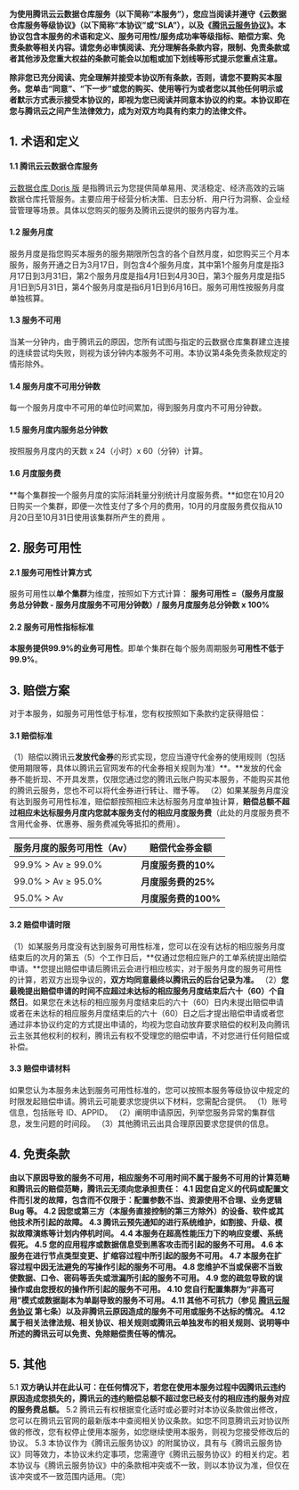 ﻿**为使用腾讯云云数据仓库服务（以下简称“本服务”），您应当阅读并遵守《云数据仓库服务等级协议》（以下简称“本协议”或“SLA”），以及《**[**腾讯云服务协议**](https://cloud.tencent.com/document/product/301/1967)**》。本协议包含本服务的术语和定义、服务可用性/服务成功率等级指标、赔偿方案、免责条款等相关内容。请您务必审慎阅读、充分理解各条款内容，限制、免责条款或者其他涉及您重大权益的条款可能会以加粗或加下划线等形式提示您重点注意。**

**除非您已充分阅读、完全理解并接受本协议所有条款，否则，请您不要购买本服务。您单击“同意”、“下一步”或您的购买、使用等行为或者您以其他任何明示或者默示方式表示接受本协议的，即视为您已阅读并同意本协议的约束。本协议即在您与腾讯云之间产生法律效力，成为对双方均具有约束力的法律文件。**

## 1.   术语和定义
#### 1.1 腾讯云云数据仓库服务
 [云数据仓库 Doris 版](https://cloud.tencent.com/document/product/1387) 是指腾讯云为您提供简单易用、灵活稳定、经济高效的云端数据仓库托管服务。主要应用于经营分析决策、日志分析、用户行为洞察、企业经营管理等场景。具体以您购买的服务及腾讯云提供的服务内容为准。

#### 1.2 服务月度
服务月度是指您购买本服务的服务期限所包含的各个自然月度，如您购买三个月本服务，服务开通之日为3月17日，则包含4个服务月度，其中第1个服务月度是指3月17日到3月31日，第2个服务月度是指4月1日到4月30日，第3个服务月度是指5月1日到5月31日，第4个服务月度是指6月1日到6月16日。服务可用性按服务月度单独核算。

#### 1.3 服务不可用
当某一分钟内，由于腾讯云的原因，您所有试图与指定的云数据仓库集群建立连接的连续尝试均失败，则视为该分钟内本服务不可用。本协议第4条免责条款规定的情形除外。

#### 1.4 服务月度不可用分钟数
每一个服务月度中不可用的单位时间累加，得到服务月度内不可用分钟数。

#### 1.5 服务月度内服务总分钟数
按照服务月度内的天数 x 24（小时）x 60（分钟）计算。

#### 1.6 月度服务费
**每个集群按一个服务月度的实际消耗量分别统计月度服务费。**如您在10月20日购买一个集群，即便一次性支付了多个月的费用，10月的月度服务费仅指从10月20日至10月31日使用该集群所产生的费用 。

## 2. 服务可用性
#### 2.1 服务可用性计算方式
服务可用性以**单个集群**为维度，按照如下方式计算：
**服务可用性 =（服务月度服务总分钟数 - 服务月度服务不可用分钟数）/ 服务月度服务总分钟数 x 100%**

#### 2.2 服务可用性指标标准
**本服务提供99.9%的业务可用性**。即单个集群在每个服务周期服务**可用性不低于99.9%**。

## 3. 赔偿方案
对于本服务，如服务可用性低于标准，您有权按照如下条款约定获得赔偿：

#### 3.1 赔偿标准
（1）赔偿以腾讯云**发放代金券**的形式实现，您应当遵守代金券的使用规则（包括使用期限等，具体以腾讯云官网发布的代金券相关规则为准）**。**发放的代金券不能折现、不开具发票，仅限您通过您的腾讯云账户购买本服务，不能购买其他的腾讯云服务，您也不可以将代金券进行转让、赠予等。
（2）如果某服务月度没有达到服务可用性标准，赔偿额按照相应未达标服务月度单独计算，**赔偿总额不超过相应未达标服务月度内您就本服务支付的相应月度服务费**（此处的月度服务费不含用代金券、优惠券、服务费减免等抵扣的费用）。

| 服务月度的服务可用性（Av）     | 赔偿代金券金额       |
| ------------------------ | -------------------- |
| 99.9% > Av ≥ 99.0% | **月度服务费的10%**  |
| 99.0% > Av ≥ 95.0%   | **月度服务费的25%**  |
|  95.0% > Av               | **月度服务费的100%** |

#### 3.2 赔偿申请时限
（1）如某服务月度没有达到服务可用性标准，您可以在没有达标的相应服务月度结束后的次月的第五（5）个工作日后，**仅通过您相应账户的工单系统提出赔偿申请。**您提出赔偿申请后腾讯云会进行相应核实，对于服务月度的服务可用性的计算，若双方出现争议的，**双方均同意最终以腾讯云的后台记录为准。**
（2）**您最晚提出赔偿申请的时间不应超过未达标的相应服务月度结束后六十（60）个自然日**。如果您在未达标的相应服务月度结束后的六十（60）日内未提出赔偿申请或者在未达标的相应服务月度结束后的六十（60）日之后才提出赔偿申请或者您通过非本协议约定的方式提出申请的，均视为您自动放弃要求赔偿的权利及向腾讯云主张其他权利的权利，腾讯云有权不受理您的赔偿申请，不对您进行任何赔偿或补偿。

#### 3.3 赔偿申请材料
如果您认为本服务未达到服务可用性标准的，您可以按照本服务等级协议中规定的时限发起赔偿申请。腾讯云可能要求您提供以下材料，您需配合提供。
（1）账号信息，包括账号 ID、APPID。
（2）阐明申请原因，列举您服务异常的集群信息，发生问题的时间段。
（3）其他腾讯云出具合理原因要求您提供的信息。

## 4.   免责条款
**由以下原因导致的服务不可用，相应服务不可用时间不属于服务不可用的计算范畴和腾讯云的赔偿范畴，腾讯云无须向您承担责任：**
**4.1 因您自定义的代码或配置文件而引发的故障，包含而不仅限于：配置参数不当、资源使用不合理、业务逻辑 Bug 等。
4.2 因您或第三方（本服务直接控制的第三方除外）的设备、软件或其他技术所引起的故障。
4.3 腾讯云预先通知的进行系统维护，如割接、升级、模拟故障演练等计划内停机时间。
4.4 本服务在超高性能压力下的响应变缓、系统假死。
4.5 您的应用程序或数据信息受到黑客攻击而引起的服务不可用。
4.6 本服务在进行节点类型变更、扩缩容过程中所引起的服务不可用。
4.7 本服务在扩容过程中因无法避免的写操作引起的服务不可用。
4.8 您维护不当或保密不当致使数据、口令、密码等丢失或泄漏所引起的服务不可用。
4.9 您的疏忽导致的误操作或由您授权的操作所引起的服务不可用。
4.10 您自行配置集群为“非高可用”模式或数据副本为单副导致的服务不可用。
4.11 其他不可抗力（参见 [腾讯云服务协议](https://cloud.tencent.com/document/product/301/1967) 第七条）以及非腾讯云原因造成的服务不可用或服务不达标的情况。
4.12 属于相关法律法规、相关协议、相关规则或腾讯云单独发布的相关规则、说明等中所述的腾讯云可以免责、免除赔偿责任等的情况。**

## 5.   其他
5.1 **双方确认并在此认可：在任何情况下，若您在使用本服务过程中因腾讯云违约原因造成您损失的，腾讯云的违约赔偿总额不超过您已经支付的相应违约服务对应的服务费总额。**
5.2 腾讯云有权根据变化适时或必要时对本协议条款做出修改，您可以在腾讯云官网的最新版本中查阅相关协议条款。如您不同意腾讯云对协议所做的修改，您有权停止使用本服务，如您继续使用本服务，则视为您接受修改后的协议。
5.3 本协议作为《腾讯云服务协议》的附属协议，具有与《腾讯云服务协议》同等效力，本协议未约定事项，您需遵守《腾讯云服务协议》的相关约定。若本协议与《腾讯云服务协议》中的条款相冲突或不一致，则以本协议为准，但仅在该冲突或不一致范围内适用。（完）

 
